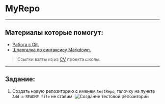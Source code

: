 # MyRepo

____

## Материалы которые помогут:
- [Работа с Git.](https://github.com/rolling-scopes-school/tasks/blob/master/tasks/cv/git.md)
- [Шпаргалка по синтаксису Markdown.](https://ydmitry.ru/blog/rukovodstvo-po-markdown-dlya-uproshcheniya-veb-razrabotki/)
> Ссылки взяты из из [CV](https://github.com/rolling-scopes-school/tasks/blob/master/tasks/cv/git-markdown.md) проекта школы.

____

## Задание:
1. Создать новую репозиторию с именем `testRepo`, галочку на пункте `Add a README file` не ставим.
![Создание тестовой репозитории](<../создание тестовой репозитории.PNG>)